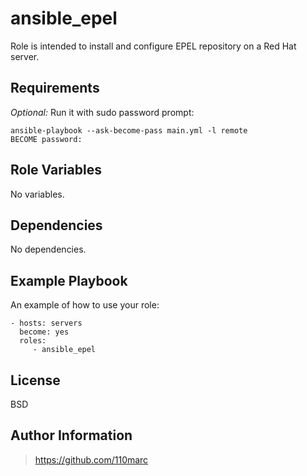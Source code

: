 ansible_epel
=========

Role is intended to install and configure EPEL repository on a Red Hat server.

Requirements
------------

_Optional:_ Run it with sudo password prompt:
```
ansible-playbook --ask-become-pass main.yml -l remote
BECOME password: 
```

Role Variables
--------------

No variables.

Dependencies
------------

No dependencies.

Example Playbook
----------------

An example of how to use your role:

    - hosts: servers
      become: yes
      roles:
         - ansible_epel

License
-------

BSD

Author Information
------------------

> https://github.com/110marc
